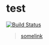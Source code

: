 # test
[![Build Status](https://app.bitrise.io/app/0a4f39e32c08d407/status.svg?token=DNSmIWWMXlnIdPgTRsF8VA&branch=main)](https://app.bitrise.io/app/0a4f39e32c08d407)
>[somelink](https://app.bitrise.io/app/0a4f39e32c08d407)
